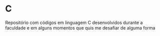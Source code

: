 # C
Repositório com códigos em linguagem C desenvolvidos durante a faculdade e em alguns momentos que quis me desafiar de alguma forma

